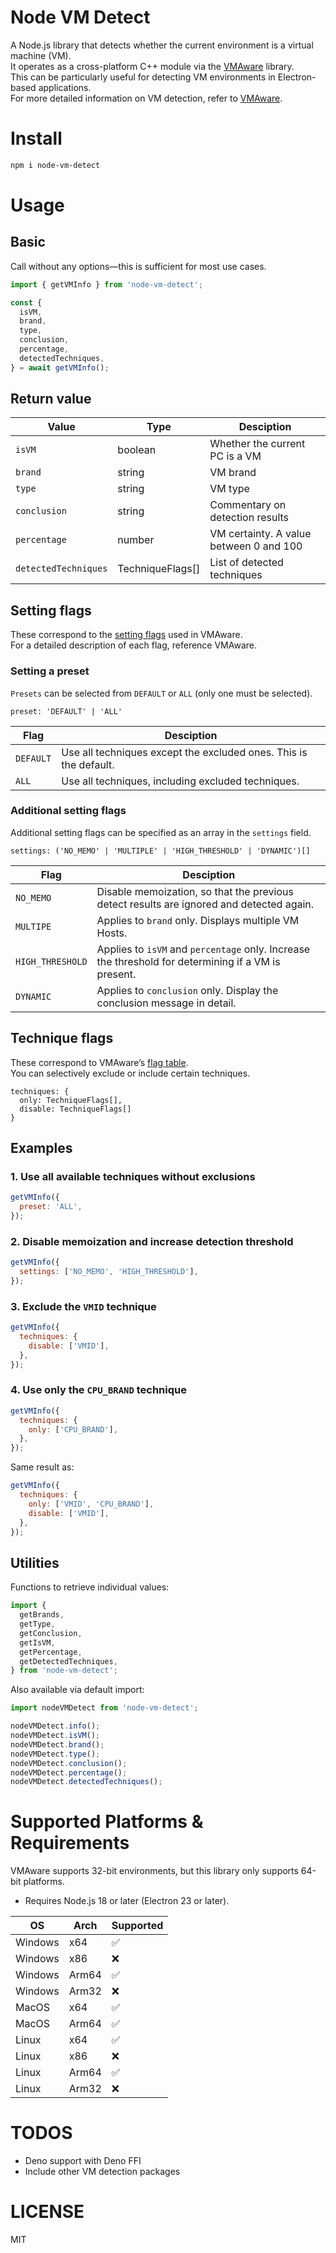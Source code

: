 # Node VM Detect

A Node.js library that detects whether the current environment is a virtual machine (VM).   
It operates as a cross-platform C++ module via the [VMAware](https://github.com/kernelwernel/VMAware) library.  
This can be particularly useful for detecting VM environments in Electron-based applications.  
For more detailed information on VM detection, refer to [VMAware](https://github.com/kernelwernel/VMAware).

# Install

```bash
npm i node-vm-detect
```

# Usage
## Basic
Call without any options—this is sufficient for most use cases.
```js
import { getVMInfo } from 'node-vm-detect';

const {
  isVM,
  brand,
  type,
  conclusion,
  percentage,
  detectedTechniques,
} = await getVMInfo();
```
## Return value
| Value                | Type             | Desciption                              |
| -------------------- | ---------------- | --------------------------------------- |
| `isVM`               | boolean          | Whether the current PC is a VM          |
| `brand`              | string           | VM brand                                |
| `type`               | string           | VM type                                 |
| `conclusion`         | string           | Commentary on detection results         |
| `percentage`         | number           | VM certainty. A value between 0 and 100 |
| `detectedTechniques` | TechniqueFlags[] | List of detected techniques             |

## Setting flags
These correspond to the [setting flags](https://github.com/kernelwernel/VMAware/wiki/Documentation#setting-flags) used in VMAware.  
For a detailed description of each flag, reference VMAware.

### Setting a preset
`Presets` can be selected from `DEFAULT` or `ALL` (only one must be selected).  
```
preset: 'DEFAULT' | 'ALL'
```

| Flag      | Desciption                                                        |
| --------- | ----------------------------------------------------------------- |
| `DEFAULT` | Use all techniques except the excluded ones. This is the default. |
| `ALL`     | Use all techniques, including excluded techniques.                |

### Additional setting flags
Additional setting flags can be specified as an array in the `settings` field.
```
settings: ('NO_MEMO' | 'MULTIPLE' | 'HIGH_THRESHOLD' | 'DYNAMIC')[]
```

| Flag             | Desciption                                                                                          |
| ---------------- | --------------------------------------------------------------------------------------------------- |
| `NO_MEMO`        | Disable memoization, so that the previous detect results are ignored and detected again.            |
| `MULTIPE`        | Applies to `brand` only. Displays multiple VM Hosts.                                                |
| `HIGH_THRESHOLD` | Applies to `isVM` and `percentage` only. Increase the threshold for determining if a VM is present. |
| `DYNAMIC`        | Applies to `conclusion` only. Display the conclusion message in detail.                             |


## Technique flags
These correspond to VMAware’s [flag table](https://github.com/kernelwernel/VMAware/wiki/Documentation#flag-table).  
You can selectively exclude or include certain techniques.  
```
techniques: {
  only: TechniqueFlags[],
  disable: TechniqueFlags[]
}
```

## Examples
### 1. Use all available techniques without exclusions
```js
getVMInfo({
  preset: 'ALL',
});
```
### 2. Disable memoization and increase detection threshold
```js
getVMInfo({
  settings: ['NO_MEMO', 'HIGH_THRESHOLD'],
});
```
### 3. Exclude the `VMID` technique
```js
getVMInfo({
  techniques: {
    disable: ['VMID'],
  },
});
```
### 4. Use only the `CPU_BRAND` technique
```js
getVMInfo({
  techniques: {
    only: ['CPU_BRAND'],
  },
});
```
Same result as:
```js
getVMInfo({
  techniques: {
    only: ['VMID', 'CPU_BRAND'],
    disable: ['VMID'],
  },
});
```

## Utilities
Functions to retrieve individual values:
```js
import {
  getBrands,
  getType,
  getConclusion,
  getIsVM,
  getPercentage,
  getDetectedTechniques,
} from 'node-vm-detect';
```
Also available via default import:
```js
import nodeVMDetect from 'node-vm-detect';

nodeVMDetect.info();
nodeVMDetect.isVM();
nodeVMDetect.brand();
nodeVMDetect.type();
nodeVMDetect.conclusion();
nodeVMDetect.percentage();
nodeVMDetect.detectedTechniques();
```

# Supported Platforms & Requirements
VMAware supports 32-bit environments, but this library only supports 64-bit platforms.  
* Requires Node.js 18 or later (Electron 23 or later).

| OS      | Arch  | Supported |
| ------- | ----- | --------- |
| Windows | x64   | ✅         |
| Windows | x86   | ❌         |
| Windows | Arm64 | ✅         |
| Windows | Arm32 | ❌         |
| MacOS   | x64   | ✅         |
| MacOS   | Arm64 | ✅         |
| Linux   | x64   | ✅         |
| Linux   | x86   | ❌         |
| Linux   | Arm64 | ✅         |
| Linux   | Arm32 | ❌         |

# TODOS
* Deno support with Deno FFI
* Include other VM detection packages

# LICENSE
MIT
